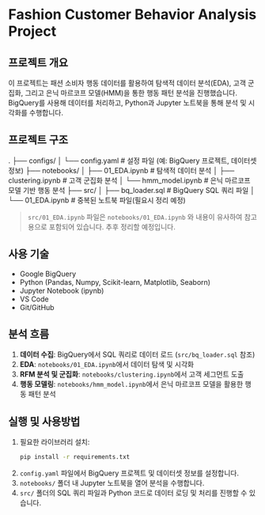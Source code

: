 # Fashion Customer Behavior Analysis Project

## 프로젝트 개요
이 프로젝트는 패션 소비자 행동 데이터를 활용하여 탐색적 데이터 분석(EDA), 고객 군집화, 그리고 은닉 마르코프 모델(HMM)을 통한 행동 패턴 분석을 진행했습니다.  
BigQuery를 사용해 데이터를 처리하고, Python과 Jupyter 노트북을 통해 분석 및 시각화를 수행합니다.

## 프로젝트 구조
.
├── configs/
│   └── config.yaml          # 설정 파일 (예: BigQuery 프로젝트, 데이터셋 정보)
├── notebooks/
│   ├── 01_EDA.ipynb         # 탐색적 데이터 분석
│   ├── clustering.ipynb     # 고객 군집화 분석
│   └── hmm_model.ipynb      # 은닉 마르코프 모델 기반 행동 분석
├── src/
│   ├── bq_loader.sql        # BigQuery SQL 쿼리 파일
│   └── 01_EDA.ipynb         # 중복된 노트북 파일(필요시 정리 예정)


> `src/01_EDA.ipynb` 파일은 `notebooks/01_EDA.ipynb` 와 내용이 유사하여 참고용으로 포함되어 있습니다. 추후 정리할 예정입니다.


## 사용 기술

- Google BigQuery
- Python (Pandas, Numpy, Scikit-learn, Matplotlib, Seaborn)
- Jupyter Notebook (ipynb)
- VS Code
- Git/GitHub

## 분석 흐름

1. **데이터 수집**: BigQuery에서 SQL 쿼리로 데이터 로드 (`src/bq_loader.sql` 참조)
2. **EDA**: `notebooks/01_EDA.ipynb`에서 데이터 탐색 및 시각화
3. **RFM 분석 및 군집화**: `notebooks/clustering.ipynb`에서 고객 세그먼트 도출
4. **행동 모델링**: `notebooks/hmm_model.ipynb`에서 은닉 마르코프 모델을 활용한 행동 패턴 분석

## 실행 및 사용방법
1. 필요한 라이브러리 설치:
   ```bash
   pip install -r requirements.txt
   ```
2. `config.yaml` 파일에서 BigQuery 프로젝트 및 데이터셋 정보를 설정합니다.  
3. `notebooks/` 폴더 내 Jupyter 노트북을 열어 분석을 수행합니다.  
4. `src/` 폴더의 SQL 쿼리 파일과 Python 코드로 데이터 로딩 및 처리를 진행할 수 있습니다.

